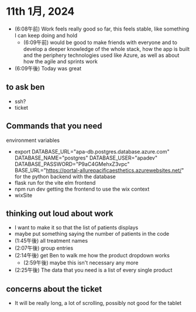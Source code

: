 # 11th 1月, 2024
- (6:08午前) Work feels really good so far, this feels stable, like something I can keep doing and hold
  - (6:09午前) would be good to make friends with everyone and to develop a deeper knowledge of the whole stack, how the app is built and the periphery technologies used like Azure, as well as about how the agile and sprints work
- (6:09午後) Today was great


## to ask ben
- ssh?
- ticket

## Commands that you need
environment variables
- export DATABASE_URL="apa-db.postgres.database.azure.com" DATABASE_NAME="postgres" DATABASE_USER="apadev" DATABASE_PASSWORD="P9aC4GMehxZ3vpc" BASE_URL="https://portal-allurepacificaesthetics.azurewebsites.net/"
for the python backend with the database
- flask run 
for the vite elm frontend
- npm run dev
getting the frontend to use the wix context
- wixSite


## thinking out loud about work
- I want to make it so that the list of patients displays
- maybe put something saying the number of patients in the code
- (1:45午後) all treatment names
- (2:07午後) group entries
- (2:14午後) get Ben to walk me how the product dropdown works
  - (2:59午後) maybe this isn't necessary any more
- (2:25午後) The data that you need is a list of every single product


## concerns about the ticket
- It will be really long, a lot of scrolling, possibly not good for the tablet

 


